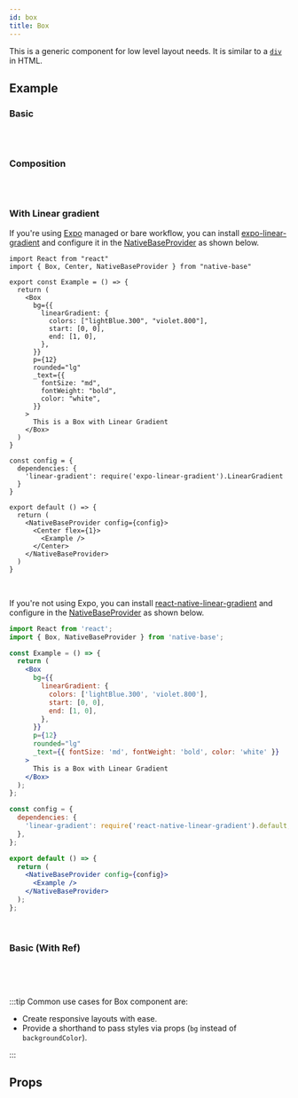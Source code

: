 ```yaml
---
id: box
title: Box
---
```


This is a generic component for low level layout needs. It is similar to a [`div`](https://developer.mozilla.org/en-US/docs/Web/HTML/Element/div) in HTML.

## Example

### Basic

```ComponentSnackPlayer path=primitives,Box,basic.tsx

```

<br/>

### Composition

```ComponentSnackPlayer path=primitives,Box,composition.tsx

```

<br/>

### With Linear gradient

If you're using [Expo](https://docs.expo.io/) managed or bare workflow, you can install [expo-linear-gradient](https://docs.expo.io/versions/latest/sdk/linear-gradient/) and configure it in the [NativeBaseProvider](setup-provider#add-external-dependencies-optional) as shown below.

```SnackPlayer name=LinearGradient
import React from "react"
import { Box, Center, NativeBaseProvider } from "native-base"

export const Example = () => {
  return (
    <Box
      bg={{
        linearGradient: {
          colors: ["lightBlue.300", "violet.800"],
          start: [0, 0],
          end: [1, 0],
        },
      }}
      p={12}
      rounded="lg"
      _text={{
        fontSize: "md",
        fontWeight: "bold",
        color: "white",
      }}
    >
      This is a Box with Linear Gradient
    </Box>
  )
}

const config = {
  dependencies: {
    'linear-gradient': require('expo-linear-gradient').LinearGradient
  }
}

export default () => {
  return (
    <NativeBaseProvider config={config}>
      <Center flex={1}>
        <Example />
      </Center>
    </NativeBaseProvider>
  )
}
```

<br/>

If you're not using Expo, you can install [react-native-linear-gradient](https://www.npmjs.com/package/react-native-linear-gradient) and configure in the [NativeBaseProvider](setup-provider#add-external-dependencies-optional) as shown below.

```jsx
import React from 'react';
import { Box, NativeBaseProvider } from 'native-base';

const Example = () => {
  return (
    <Box
      bg={{
        linearGradient: {
          colors: ['lightBlue.300', 'violet.800'],
          start: [0, 0],
          end: [1, 0],
        },
      }}
      p={12}
      rounded="lg"
      _text={{ fontSize: 'md', fontWeight: 'bold', color: 'white' }}
    >
      This is a Box with Linear Gradient
    </Box>
  );
};

const config = {
  dependencies: {
    'linear-gradient': require('react-native-linear-gradient').default,
  },
};

export default () => {
  return (
    <NativeBaseProvider config={config}>
      <Example />
    </NativeBaseProvider>
  );
};
```

<br/>

### Basic (With Ref)

```ComponentSnackPlayer path=primitives,Box,WithRef.tsx

```

<br/>
<br/>

:::tip Common use cases for Box component are:

- Create responsive layouts with ease.
- Provide a shorthand to pass styles via props (`bg` instead of `backgroundColor`).

:::

## Props

```ComponentPropTable path=primitives,Box,index.tsx showStylingProps=true

```
